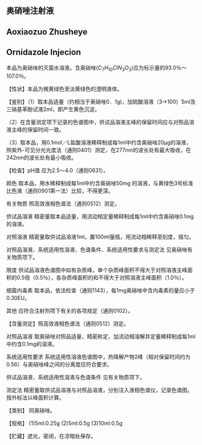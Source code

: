 ## 奥硝唑注射液

## Aoxiaozuo Zhusheye

## Ornidazole Injecion

本品为奥硝唑的灭菌水溶液。含奥硝唑$(C_{7}H_{10}ClN_{3}O_{3})$应为标示量的93.0％～107.0％。

【性状】本品为微黄绿色至淡黄绿色的澄明液体。

【鉴别】（1）取本品适量（约相当于奥硝唑0．1g)，加硫酸溶液（3→100）5ml及三硝基苯酚试液2ml，即产生黄色沉淀。

（2）在含量测定项下记录的色谱图中，供试品溶液主峰的保留时间应与对照品溶液主峰的保留时间一致。

（3）取本品，用0.1mol／L盐酸溶液稀释制成每1ml中约含奥硝唑20μg的溶液，照紫外-可见分光光度法（通则0401）测定，在277nm的波长处有最大吸收，在242nm的波长处有最小吸收。

【检查】pH值 应为2.5～4.0（通则0631）。

颜色 取本品，用水稀释制成每1ml中约含奥硝唑50mg 的溶液，与黄绿色3号标准比色液（通则0901第一法）比较，不得更深。

有关物质 照高效液相色谱法（通则0512）测定。

供试品溶液 精密量取本品适量，用流动相定量稀释制成每1ml中约含奥硝唑0.1mg的溶液。

对照溶液 精密量取供试品溶液1ml，置100ml量瓶，用流动相稀释至刻度，摇匀。

对照品溶液、系统适用性溶液、色谱条件、系统适用性要求与测定法 见奥硝唑有关物质项下。

限度 供试品溶液色谱图中如有杂质峰，单个杂质峰面积不得大于对照溶液主峰面积的0.5倍（0.5％），各杂质峰面积的和不得大于对照溶液主峰面积（1.0％）。

细菌内毒素 取本品，依法检查（通则1143），每1mg奥硝唑中含内毒素的量应小于0.30EU。

其他 应符合注射剂项下有关的各项规定（通则0102）。

【含量测定】照高效液相色谱法（通则0512）测定。

对照品溶液 取奥硝唑对照品适量，精密称定，加流动相溶解并定量稀释制成每1ml中约含0.1mg的溶液。

系统适用性要求 系统适用性溶液色谱图中，热降解产物2峰（相对保留时间约为0.56）与奥硝唑峰之间的分离度应符合要求。

供试品溶液、系统适用性溶液与色谱条件 见有关物质项下。

测定法 精密量取供试品溶液与对照品溶液，分别注入液相色谱仪，记录色谱图。按外标法以峰面积计算。

【类别】 同奥硝唑。

【规格】 (1)5ml:0.25g (2)5ml:0.5g (3)10ml:0.5g

【贮藏】遮光，密闭，在凉暗处保存。